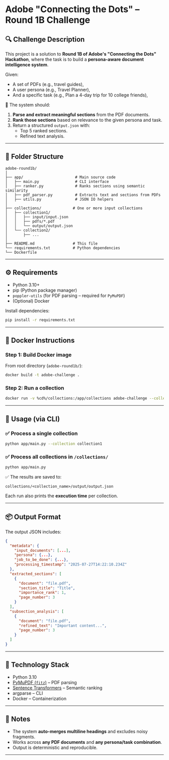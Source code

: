 # Adobe "Connecting the Dots" – Round 1B Challenge

## 🔍 Challenge Description

This project is a solution to **Round 1B of Adobe's "Connecting the Dots" Hackathon**, where the task is to build a **persona-aware document intelligence system**.

Given:
- A set of PDFs (e.g., travel guides),
- A user persona (e.g., Travel Planner),
- And a specific task (e.g., Plan a 4-day trip for 10 college friends),

📌 The system should:
1. **Parse and extract meaningful sections** from the PDF documents.
2. **Rank those sections** based on relevance to the given persona and task.
3. Return a structured `output.json` with:
   - Top 5 ranked sections.
   - Refined text analysis.

---

## 📁 Folder Structure

```
adobe-round1b/
│
├── app/                       # Main source code
│   ├── main.py                # CLI interface
│   ├── ranker.py              # Ranks sections using semantic similarity
│   ├── pdf_parser.py          # Extracts text and sections from PDFs
│   ├── utils.py               # JSON IO helpers
│
├── collections/              # One or more input collections
│   ├── collection1/
│   │   ├── input/input.json
│   │   ├── pdfs/*.pdf
│   │   └── output/output.json
│   └── collection2/
│       ├── ...
│
├── README.md                 # This file
└── requirements.txt          # Python dependencies
└── Dockerfile 
```

---

## ⚙️ Requirements

- Python 3.10+
- pip (Python package manager)
- `poppler-utils` (for PDF parsing – required for `PyMuPDF`)
- (Optional) Docker

Install dependencies:
```bash
pip install -r requirements.txt
```

---

## 🐳 Docker Instructions 

### Step 1: Build Docker image

From root directory (`adobe-round1b/`):

```bash
docker build -t adobe-challenge .
```

### Step 2: Run a collection

```bash
docker run -v %cd%/collections:/app/collections adobe-challenge --collection collection1
```

---

## 🚀 Usage (via CLI)

### ✅ Process a single collection
```bash
python app/main.py --collection collection1
```

### ✅ Process all collections in `/collections/`
```bash
python app/main.py
```

✅ The results are saved to:
```
collections/<collection_name>/output/output.json
```

Each run also prints the **execution time** per collection.

---

## 📦 Output Format

The output JSON includes:

```json
{
  "metadata": {
    "input_documents": [...],
    "persona": {...},
    "job_to_be_done": {...},
    "processing_timestamp": "2025-07-27T14:22:10.234Z"
  },
  "extracted_sections": [
    {
      "document": "file.pdf",
      "section_title": "Title",
      "importance_rank": 1,
      "page_number": 3
    }
  ],
  "subsection_analysis": [
    {
      "document": "file.pdf",
      "refined_text": "Important content...",
      "page_number": 3
    }
  ]
}
```

---

## 🧠 Technology Stack

- Python 3.10
- [PyMuPDF (`fitz`)](https://pymupdf.readthedocs.io/en/latest/) – PDF parsing
- [Sentence Transformers](https://www.sbert.net/) – Semantic ranking
- argparse – CLI
- Docker – Containerization

---

## 📌 Notes

- The system **auto-merges multiline headings** and excludes noisy fragments.
- Works across **any PDF documents** and **any persona/task combination**.
- Output is deterministic and reproducible.

---